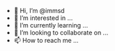 - 👋 Hi, I’m @immsd
- 👀 I’m interested in ...
- 🌱 I’m currently learning ...
- 💞️ I’m looking to collaborate on ...
- 📫 How to reach me ...

<!---
immsd/immsd is a ✨ special ✨ repository because its `README.md` (this file) appears on your GitHub profile.
You can click the Preview link to take a look at your changes.
--->
